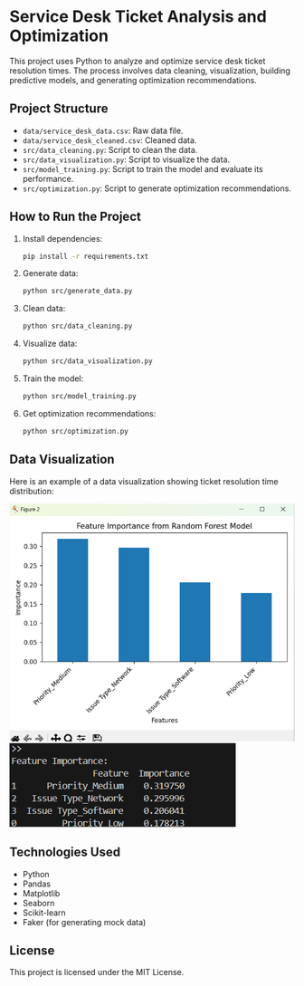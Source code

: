 # Service Desk Ticket Analysis and Optimization

This project uses Python to analyze and optimize service desk ticket resolution times. The process involves data cleaning, visualization, building predictive models, and generating optimization recommendations.

## Project Structure
- `data/service_desk_data.csv`: Raw data file.
- `data/service_desk_cleaned.csv`: Cleaned data.
- `src/data_cleaning.py`: Script to clean the data.
- `src/data_visualization.py`: Script to visualize the data.
- `src/model_training.py`: Script to train the model and evaluate its performance.
- `src/optimization.py`: Script to generate optimization recommendations.

## How to Run the Project
1. Install dependencies:
   ```bash
   pip install -r requirements.txt
   ```
2. Generate data:
   ```bash
   python src/generate_data.py
   ```
3. Clean data:
   ```bash
   python src/data_cleaning.py
   ```
4. Visualize data:
   ```bash
   python src/data_visualization.py
   ```
5. Train the model:
   ```bash
   python src/model_training.py
   ```
6. Get optimization recommendations:
   ```bash
   python src/optimization.py
   ```

## Data Visualization

Here is an example of a data visualization showing ticket resolution time distribution:

![Ticket Resolution Time Distribution](images/Screenshot%202025-01-08%20141502.png)
![Ticket Resolution Time Distribution](images/Screenshot%202025-01-08%20141519.png)


## Technologies Used
- Python
- Pandas
- Matplotlib
- Seaborn
- Scikit-learn
- Faker (for generating mock data)

## License
This project is licensed under the MIT License.

